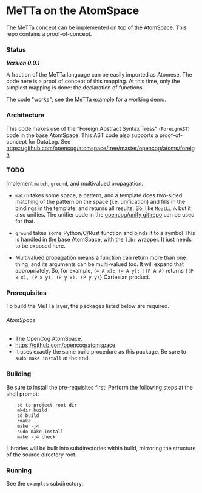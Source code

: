 
MeTTa on the AtomSpace
======================
The MeTTa concept can be implemented on top of the AtomSpace. This repo
contains a proof-of-concept.

### Status

***Version 0.0.1***

A fraction of the MeTTa language can be easily imported as Atomese.
The code here is a proof of concept of this mapping.  At this time,
only the simplest mapping is done: the declaration of functions.

The code "works"; see the
[MeTTa example](./examples/metta-lisp.scm)
for a working demo.

### Architecture
This code makes use of the "Foreign Abstract Syntax Tress"
(`ForeignAST`) code in the base AtomSpace. This AST code also supports
a proof-of-concept for DataLog. See
https://github.com/opencog/atomspace/tree/master/opencog/atoms/foreign

### TODO
Implement `match`, `ground`, and multivalued propagation.

* `match` takes some space, a pattern, and a template does two-sided
  matching of the pattern on the space (i.e. unification) and fills
  in the bindings in the template, and returns all results. So, like
  `MeetLink` but it also unifies.  The unifier code in the
  [opencog/unify git repo](https://github.com/opencog/unify)
  can be used for that.

* `ground` takes some Python/C/Rust function and binds it to a symbol
  This is handled in the base AtomSpace, with the `lib:` wrapper.
  It just needs to be exposed here.

* Multivalued propagation means a function can return more than one
  thing, and its arguments can be multi-valued too. It will expand that
  appropriately.  So, for example,
  `(= A x); (= A y); !(P A A)` returns
  `{(P x x), (P x y), (P y x), (P y y)}`
  Cartesian product.


### Prerequisites

To build the MeTTa layer, the packages listed below are required.

###### AtomSpace
* The OpenCog AtomSpace.
* https://github.com/opencog/atomspace
* It uses exactly the same build procedure as this package. Be sure
  to `sudo make install` at the end.


### Building

Be sure to install the pre-requisites first!
Perform the following steps at the shell prompt:
```
    cd to project root dir
    mkdir build
    cd build
    cmake ..
    make -j4
    sudo make install
    make -j4 check
```
Libraries will be built into subdirectories within build, mirroring
the structure of the source directory root.

### Running
See the `examples` subdirectory.
